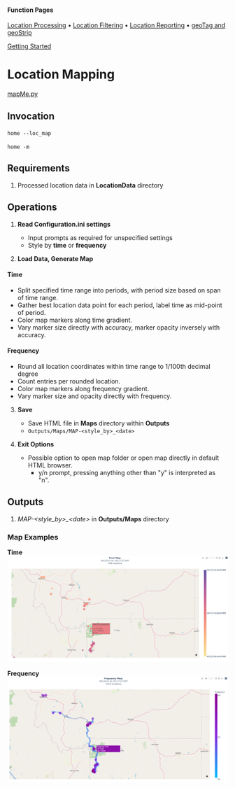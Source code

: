 #### Function Pages
[Location Processing](/docs/Location%20Processing.md)
• [Location Filtering](/docs/Location%20Filtering.md)
• [Location Reporting](/docs/Location%20Reporting.md)
• [geoTag and geoStrip](/docs/geoTag.md)

[Getting Started](/docs/Getting%20Started.md)


# Location Mapping

[mapMe.py](/src/GLU/mapMe.py)

## Invocation

`home --loc_map`

`home -m`

## Requirements

1.  Processed location data in **LocationData** directory
	
## Operations

1. **Read Configuration.ini settings**
	- Input prompts as required for unspecified settings
	- Style by **time** or **frequency**

2. **Load Data, Generate Map**
#### Time
+ Split specified time range into periods, with period size based on span of time range.
+ Gather best location data point for each period, label time as mid-point of period.
+ Color map markers along time gradient.
+ Vary marker size directly with accuracy, marker opacity inversely with accuracy.
#### Frequency
+ Round all location coordinates within time range to 1/100th decimal degree
+ Count entries per rounded location.
+ Color map markers along frequency gradient.
+ Vary marker size and opacity directly with frequency.
	
3. **Save**
	- Save HTML file in **Maps** directory within **Outputs**
	- `Outputs/Maps/MAP-<style_by>_<date>`
	
4. **Exit Options**
	- Possible option to open map folder or open map directly in default HTML browser.
		- y/n prompt, pressing anything other than "y" is interpreted as "n".

## Outputs

1. *MAP-\<style_by\>_\<date\>* in **Outputs/Maps** directory

### Map Examples
**Time**
![Time Map](/docs/images/time_map.png)


**Frequency**
![Frequency Map](/docs/images/frequency_map.png)
